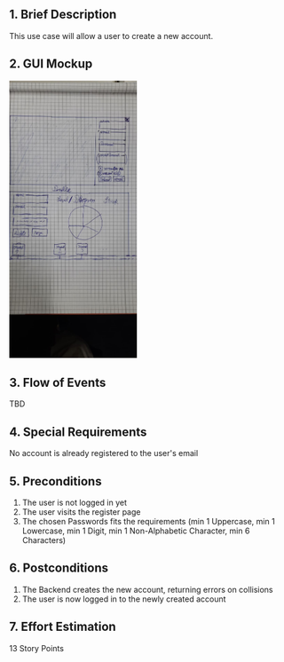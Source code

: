 ## 1. Brief Description
This use case will allow a user to create a new account.
## 2. GUI Mockup
<img src="../viewMockups/60b79e09-5575-4556-977d-a732de14cf4b.jpeg" height="500" alt="guimockups"></img>

## 3. Flow of Events
TBD
## 4. Special Requirements
No account is already registered to the user's email
## 5. Preconditions
1. The user is not logged in yet
2. The user visits the register page
3. The chosen Passwords fits the requirements (min 1 Uppercase, min 1 Lowercase, min 1 Digit, min 1 Non-Alphabetic Character, min 6 Characters)
## 6. Postconditions
1. The Backend creates the new account, returning errors on collisions
2. The user is now logged in to the newly created account
## 7. Effort Estimation
13 Story Points